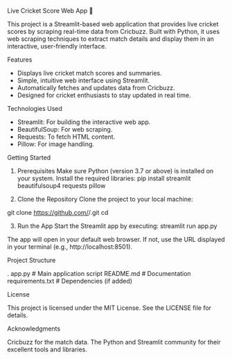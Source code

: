 Live Cricket Score Web App 🏏

This project is a Streamlit-based web application that provides live cricket scores by scraping real-time data from Cricbuzz. Built with Python, it uses web scraping techniques to extract match details and display them in an interactive, user-friendly interface.

Features

- Displays live cricket match scores and summaries.
- Simple, intuitive web interface using Streamlit.
- Automatically fetches and updates data from Cricbuzz.
- Designed for cricket enthusiasts to stay updated in real time.

 Technologies Used

- Streamlit: For building the interactive web app.
- BeautifulSoup: For web scraping.
- Requests: To fetch HTML content.
- Pillow: For image handling.

Getting Started

1. Prerequisites
Make sure Python (version 3.7 or above) is installed on your system. Install the required libraries:
pip install streamlit beautifulsoup4 requests pillow

2. Clone the Repository
Clone the project to your local machine:

git clone https://github.com/<your-username>/<repo-name>.git
cd <repo-name>

3. Run the App
Start the Streamlit app by executing:
streamlit run app.py

The app will open in your default web browser. If not, use the URL displayed in your terminal (e.g., http://localhost:8501).

Project Structure

.
app.py             # Main application script
README.md          # Documentation
requirements.txt   # Dependencies (if added)

License

This project is licensed under the MIT License. See the LICENSE file for details.

Acknowledgments

Cricbuzz for the match data.
The Python and Streamlit community for their excellent tools and libraries.

